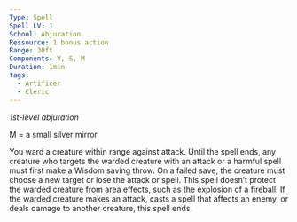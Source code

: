 ```yaml
---
Type: Spell
Spell LV: 1
School: Abjuration
Ressource: 1 bonus action
Range: 30ft
Components: V, S, M
Duration: 1min
tags:
  - Artificer
  - Cleric
---
```

_1st-level abjuration_

M = a small silver mirror

You ward a creature within range against attack. Until the spell ends, any creature who targets the warded creature with an attack or a harmful spell must first make a Wisdom saving throw. On a failed save, the creature must choose a new target or lose the attack or spell. This spell doesn’t protect the warded creature from area effects, such as the explosion of a fireball.
If the warded creature makes an attack, casts a spell that affects an enemy, or deals damage to another creature, this spell ends.